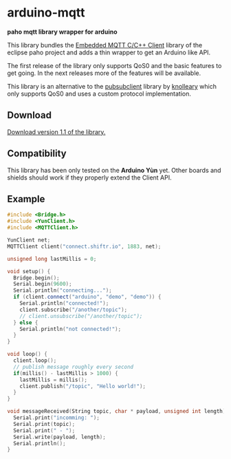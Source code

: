 # arduino-mqtt

**paho mqtt library wrapper for arduino**

This library bundles the [Embedded MQTT C/C++ Client](https://eclipse.org/paho/clients/c/embedded/) library of the eclipse paho project and adds a thin wrapper to get an Arduino like API.

The first release of the library only supports QoS0 and the basic features to get going. In the next releases more of the features will be available.

This library is an alternative to the [pubsubclient](https://github.com/knolleary/pubsubclient) library by [knolleary](https://github.com/knolleary) which only supports QoS0 and uses a custom protocol implementation.

## Download

[Download version 1.1 of the library.](https://github.com/256dpi/arduino-mqtt/releases/download/v1.1/mqtt.zip)

## Compatibility

This library has been only tested on the **Arduino Yùn** yet. Other boards and shields should work if they properly extend the Client API.

## Example

```c++
#include <Bridge.h>
#include <YunClient.h>
#include <MQTTClient.h>

YunClient net;
MQTTClient client("connect.shiftr.io", 1883, net);

unsigned long lastMillis = 0;

void setup() {
  Bridge.begin();
  Serial.begin(9600);
  Serial.println("connecting...");
  if (client.connect("arduino", "demo", "demo")) {
    Serial.println("connected!");
    client.subscribe("/another/topic");
    // client.unsubscribe("/another/topic");
  } else {
    Serial.println("not connected!");
  }
}

void loop() {
  client.loop();
  // publish message roughly every second
  if(millis() - lastMillis > 1000) {
    lastMillis = millis();
    client.publish("/topic", "Hello world!");
  }
}

void messageReceived(String topic, char * payload, unsigned int length) {
  Serial.print("incomming: ");
  Serial.print(topic);
  Serial.print(" - ");
  Serial.write(payload, length);
  Serial.println();
}
```
